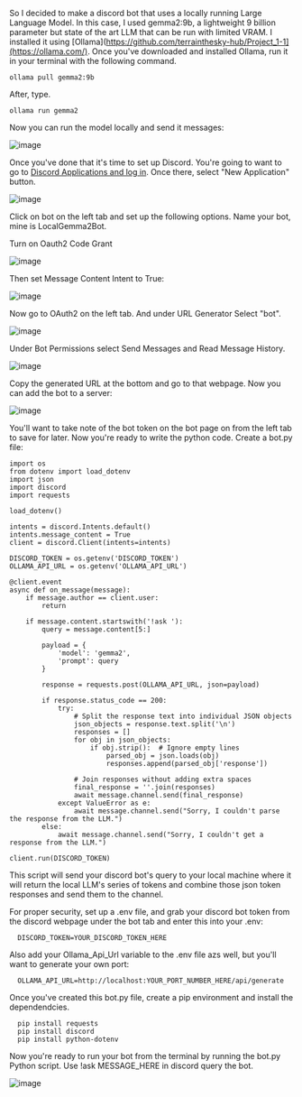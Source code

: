 So I decided to make a discord bot that uses a locally running Large Language Model. In this case, I used gemma2:9b, a lightweight 9 billion parameter but state of the art LLM that can be
run with limited VRAM. I installed it using [Ollama](https://github.com/terrainthesky-hub/Project_1-1](https://ollama.com/). Once you've downloaded and installed Ollama,
run it in your terminal with the following command.

    ollama pull gemma2:9b

After, type.

    ollama run gemma2

Now you can run the model locally and send it messages:

![image](https://github.com/terrainthesky-hub/terrainthesky-hub.github.io/assets/60892621/22f44025-6a81-4213-bb84-d45560706bd2)

Once you've done that it's time to set up Discord. You're going to want to go to [Discord Applications and log in](https://discord.com/developers/applications).
Once there, select "New Application" button.

![image](https://github.com/terrainthesky-hub/terrainthesky-hub.github.io/assets/60892621/54a7f256-278d-4a0f-a14e-f0e727fe4b45)


Click on bot on the left tab and set up the following options. Name your bot, mine is LocalGemma2Bot. 

Turn on Oauth2 Code Grant

![image](https://github.com/terrainthesky-hub/terrainthesky-hub.github.io/assets/60892621/96ecda14-dc27-48b9-a878-58f861e9d83a)

Then set Message Content Intent to True:

![image](https://github.com/terrainthesky-hub/terrainthesky-hub.github.io/assets/60892621/9a65a6b1-f708-4ec7-84de-05837a644c11)


Now go to OAuth2 on the left tab. And under URL Generator Select "bot".

![image](https://github.com/terrainthesky-hub/terrainthesky-hub.github.io/assets/60892621/18b0beba-bea3-4cb1-8420-464e1b7f2240)


Under Bot Permissions select Send Messages and Read Message History.

![image](https://github.com/terrainthesky-hub/terrainthesky-hub.github.io/assets/60892621/07fe2f32-78c0-42d2-bc70-af0f84138e52)



Copy the generated URL at the bottom and go to that webpage. Now you can add the bot to a server:

![image](https://github.com/terrainthesky-hub/terrainthesky-hub.github.io/assets/60892621/1199fde3-3750-4d64-9c0d-d1ba29f1292e)

You'll want to take note of the bot token on the bot page on from the left tab to save for later. Now you're ready to write the python code. Create a bot.py file:

    import os
    from dotenv import load_dotenv
    import json
    import discord
    import requests
    
    load_dotenv()
    
    intents = discord.Intents.default()
    intents.message_content = True
    client = discord.Client(intents=intents)
    
    DISCORD_TOKEN = os.getenv('DISCORD_TOKEN')
    OLLAMA_API_URL = os.getenv('OLLAMA_API_URL')
    
    @client.event
    async def on_message(message):
        if message.author == client.user:
            return
    
        if message.content.startswith('!ask '):
            query = message.content[5:]
            
            payload = {
                'model': 'gemma2',
                'prompt': query
            }
            
            response = requests.post(OLLAMA_API_URL, json=payload)
            
            if response.status_code == 200:
                try:
                    # Split the response text into individual JSON objects
                    json_objects = response.text.split('\n')
                    responses = []
                    for obj in json_objects:
                        if obj.strip():  # Ignore empty lines
                            parsed_obj = json.loads(obj)
                            responses.append(parsed_obj['response'])
                    
                    # Join responses without adding extra spaces
                    final_response = ''.join(responses)
                    await message.channel.send(final_response)
                except ValueError as e:
                    await message.channel.send("Sorry, I couldn't parse the response from the LLM.")
            else:
                await message.channel.send("Sorry, I couldn't get a response from the LLM.")
    
    client.run(DISCORD_TOKEN)

This script will send your discord bot's query to your local machine where it will return the local LLM's series of tokens and combine those json token responses
and send them to the channel.

For proper security, set up a .env file, and grab your discord bot token from the discord webpage under the bot tab and enter this into your .env:

      DISCORD_TOKEN=YOUR_DISCORD_TOKEN_HERE

Also add your Ollama_Api_Url variable to the .env file azs well, but you'll want to generate your own port:

      OLLAMA_API_URL=http://localhost:YOUR_PORT_NUMBER_HERE/api/generate
      
Once you've created this bot.py file, create a pip environment and install the dependendcies.

      pip install requests
      pip install discord
      pip install python-dotenv

Now you're ready to run your bot from the terminal by running the bot.py Python script. Use !ask MESSAGE_HERE in discord query the bot.

![image](https://github.com/terrainthesky-hub/terrainthesky-hub.github.io/assets/60892621/f413b6d2-994c-48f1-9167-72df26d460dc)




